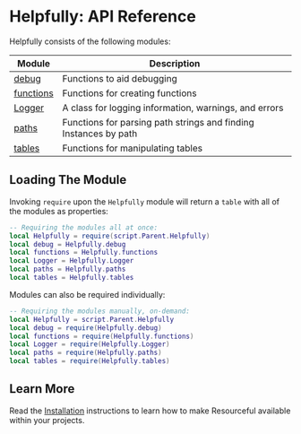 # Helpfully: API Reference

Helpfully consists of the following modules:

| Module | Description |
| --- | --- |
| [debug][] | Functions to aid debugging |
| [functions][] | Functions for creating functions |
| [Logger][] | A class for logging information, warnings, and errors |
| [paths][] | Functions for parsing path strings and finding Instances by path |
| [tables][] | Functions for manipulating tables |

## Loading The Module

Invoking `require` upon the `Helpfully` module will return a `table` with all
of the modules as properties:

```lua
-- Requiring the modules all at once:
local Helpfully = require(script.Parent.Helpfully)
local debug = Helpfully.debug
local functions = Helpfully.functions
local Logger = Helpfully.Logger
local paths = Helpfully.paths
local tables = Helpfully.tables
```

Modules can also be required individually:

```lua
-- Requiring the modules manually, on-demand:
local Helpfully = script.Parent.Helpfully
local debug = require(Helpfully.debug)
local functions = require(Helpfully.functions)
local Logger = require(Helpfully.Logger)
local paths = require(Helpfully.paths)
local tables = require(Helpfully.tables)
```

## Learn More

Read the [Installation][] instructions to learn how to make Resourceful
available within your projects.

[debug]: ./debug.md "API Reference: debug"

[functions]: ./functions.md "API Reference: functions"

[Logger]: ./Logger.md "API Reference: Logger"

[paths]: ./paths.md "API Reference: paths"

[tables]: ./tables.md "API Reference: tables"

[Installation]: ../installation.md "Installation"